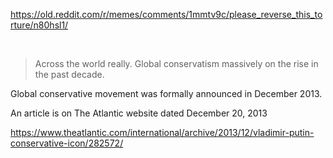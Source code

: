 https://old.reddit.com/r/memes/comments/1mmtv9c/please_reverse_this_torture/n80hsl1/

&nbsp;


> Across the world really. Global conservatism massively on the rise in the past decade. 

Global conservative movement was formally announced in December 2013.

An article is on The Atlantic website dated December 20, 2013 

https://www.theatlantic.com/international/archive/2013/12/vladimir-putin-conservative-icon/282572/
